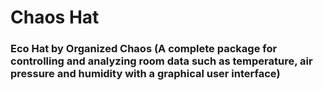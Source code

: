 # Chaos Hat

### Eco Hat by Organized Chaos (A complete package for controlling and analyzing room data such as temperature, air pressure and humidity with a graphical user interface)
